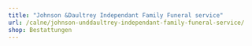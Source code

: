 ```yaml
---
title: "Johnson &Daultrey Independant Family Funeral service"
url: /calne/johnson-unddaultrey-independant-family-funeral-service/
shop: Bestattungen
---
```

